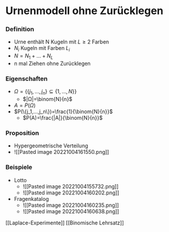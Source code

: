 # Urnenmodell ohne Zurücklegen
### Definition
+ Urne enthält N Kugeln mit $L ≥ 2$ Farben
+ $N_i$ Kugeln mit Farben $L_i$
+ $N=N_1+...+N_L$
+ n mal Ziehen ohne Zurücklegen

### Eigenschaften
+ $Ω=\{\{j_1,...,j_n\}⊆\{1,...,N\}\}$
	+ $|Ω|=\binom{N}{n}$
+ $A=P(Ω)$
+ $P(\{j_1,...,j_n\})=\frac{1}{\binom{N}{n}}$
	+ $P(A)=\frac{|A|}{\binom{N}{n}}$
	
### Proposition 
+ Hypergeometrische Verteilung
+ ![[Pasted image 20221004161550.png]] 

### Beispiele  
+ Lotto
	+ ![[Pasted image 20221004155732.png]]
	+ ![[Pasted image 20221004160202.png]]
+ Fragenkatalog
	+ ![[Pasted image 20221004160235.png]]
	+ ![[Pasted image 20221004160638.png]]

[[Laplace-Experimente]] [[Binomische Lehrsatz]]

